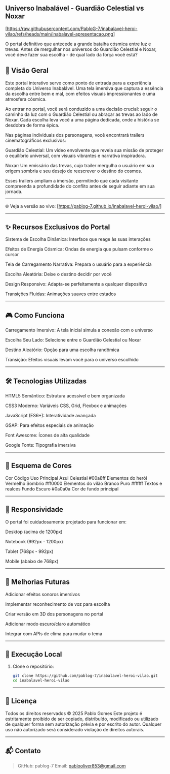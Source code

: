 ## Universo Inabalável - Guardião Celestial vs Noxar

[https://raw.githubusercontent.com/PabloG-7/inabalavel-heroi-vilao/refs/heads/main/inabalavel-apresentacao.png]

O portal definitivo que antecede a grande batalha cósmica entre luz e trevas. Antes de mergulhar nos universos do Guardião Celestial e Noxar, você deve fazer sua escolha - de qual lado da força você está?

## 🌌 Visão Geral
Este portal interativo serve como ponto de entrada para a experiência completa do Universo Inabalável. Uma tela imersiva que captura a essência da escolha entre bem e mal, com efeitos visuais impressionantes e uma atmosfera cósmica.

Ao entrar no portal, você será conduzido a uma decisão crucial: seguir o caminho da luz com o Guardião Celestial ou abraçar as trevas ao lado de Noxar. Cada escolha leva você a uma página dedicada, onde a história se desdobra de forma épica.

Nas páginas individuais dos personagens, você encontrará trailers cinematográficos exclusivos:

Guardião Celestial: Um vídeo envolvente que revela sua missão de proteger o equilíbrio universal, com visuais vibrantes e narrativa inspiradora.

Noxar: Um emissário das trevas, cujo trailer mergulha o usuário em sua origem sombria e seu desejo de reescrever o destino do cosmos.

Esses trailers ampliam a imersão, permitindo que cada visitante compreenda a profundidade do conflito antes de seguir adiante em sua jornada.

---

🌐 Veja a versão ao vivo:   [https://pablog-7.github.io/inabalavel-heroi-vilao/]

---

## ✨ Recursos Exclusivos do Portal
Sistema de Escolha Dinâmica: Interface que reage às suas interações

Efeitos de Energia Cósmica: Ondas de energia que pulsam conforme o cursor

Tela de Carregamento Narrativa: Prepara o usuário para a experiência

Escolha Aleatória: Deixe o destino decidir por você

Design Responsivo: Adapta-se perfeitamente a qualquer dispositivo

Transições Fluidas: Animações suaves entre estados

---

## 🎮 Como Funciona
Carregamento Imersivo: A tela inicial simula a conexão com o universo

Escolha Seu Lado: Selecione entre o Guardião Celestial ou Noxar

Destino Aleatório: Opção para uma escolha randômica

Transição: Efeitos visuais levam você para o universo escolhido

---

## 🛠 Tecnologias Utilizadas
HTML5 Semântico: Estrutura acessível e bem organizada

CSS3 Moderno: Variáveis CSS, Grid, Flexbox e animações

JavaScript (ES6+): Interatividade avançada

GSAP: Para efeitos especiais de animação

Font Awesome: Ícones de alta qualidade

Google Fonts: Tipografia imersiva

---

## 🎨 Esquema de Cores
Cor	Código	Uso Principal
Azul Celestial	#00a8ff	Elementos do herói
Vermelho Sombrio	#ff0000	Elementos do vilão
Branco Puro	#ffffff	Textos e realces
Fundo Escuro	#0a0a0a	Cor de fundo principal

---

## 📱 Responsividade
O portal foi cuidadosamente projetado para funcionar em:

Desktop (acima de 1200px)

Notebook (992px - 1200px)

Tablet (768px - 992px)

Mobile (abaixo de 768px)

---

## 🔮 Melhorias Futuras
Adicionar efeitos sonoros imersivos

Implementar reconhecimento de voz para escolha

Criar versão em 3D dos personagens no portal

Adicionar modo escuro/claro automático

Integrar com APIs de clima para mudar o tema

---

## 🚀 Execução Local

1. Clone o repositório:

   ```bash
   git clone https://github.com/pablog-7/inabalavel-heroi-vilao.git
   cd inabalavel-heroi-vilao
   ```

   ---

## 📜 Licença
Todos os direitos reservados © 2025 Pablo Gomes
Este projeto é estritamente proibido de ser copiado, distribuído, modificado ou utilizado de qualquer forma sem autorização prévia e por escrito do autor. Qualquer uso não autorizado será considerado violação de direitos autorais.

---

## 📬 Contato
>GitHub: pablog-7
>Email: pablooliver853@gmail.com
